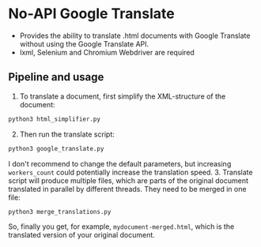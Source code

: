 # No-API Google Translate
* Provides the ability to translate .html documents with Google Translate without using the Google Translate API.
* lxml, Selenium and Chromium Webdriver are required
## Pipeline and usage
1. To translate a document, first simplify the XML-structure of the document:
```bash
python3 html_simplifier.py
```
2. Then run the translate script:
```bash
python3 google_translate.py
```
I don't recommend to change the default parameters, but increasing `workers_count` could potentially increase the translation speed.
3. Translate script will produce multiple files, which are parts of the original document translated in parallel by different threads. They need to be merged in one file:
```bash
python3 merge_translations.py
```
So, finally you get, for example, `mydocument-merged.html`, which is the translated version of your original document.

